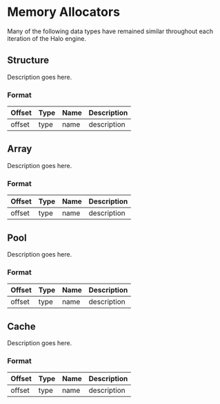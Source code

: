 # Memory Allocators

Many of the following data types have remained similar throughout each iteration of the Halo engine.

## Structure

Description goes here.

### Format

Offset | Type | Name | Description
--- | --- | --- | ---
offset | type | name | description

## Array

Description goes here.

### Format

Offset | Type | Name | Description
--- | --- | --- | ---
offset | type | name | description

## Pool

Description goes here.

### Format

Offset | Type | Name | Description
--- | --- | --- | ---
offset | type | name | description

## Cache

Description goes here.

### Format

Offset | Type | Name | Description
--- | --- | --- | ---
offset | type | name | description
